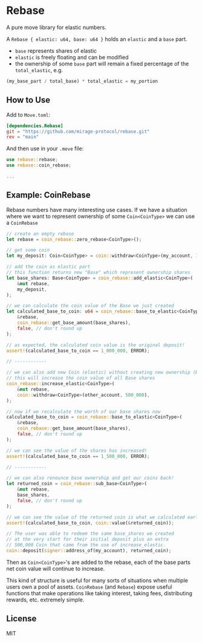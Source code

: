 # Rebase

A pure move library for elastic numbers.

A `Rebase { elastic: u64, base: u64 }` holds an `elastic` and a `base` part.

* `base` represents shares of elastic
* `elastic` is freely floating and can be modified
* the ownership of some `base` part will remain a fixed percentage of the `total_elastic`, e.g.

```rust
(my_base_part / total_base) * total_elastic = my_portion
```

## How to Use

Add to `Move.toml`:

```toml
[dependencies.Rebase]
git = "https://github.com/mirage-protocol/rebase.git"
rev = "main"
```

And then use in your `.move` file:

```rust
use rebase::rebase;
use rebase::coin_rebase;

...
```

## Example: CoinRebase

Rebase numbers have many interesting use cases. If we have a situation where we want to represent ownership of some `Coin<CoinType>` we can use a `CoinRebase`

```rust
// create an empty rebase
let rebase = coin_rebase::zero_rebase<CoinType>();

// get some coin
let my_deposit: Coin<CoinType> = coin::withdraw<CoinType>(my_account, 1_000_000);

// add the coin as elastic part
// this function returns new "Base" which represent ownership shares
let base_shares: Base<CoinType> = coin_rebase::add_elastic<CoinType>(
    &mut rebase,
    my_deposit,
);

// we can calculate the coin value of the Base we just created
let calculated_base_to_coin: u64 = coin_rebase::base_to_elastic<CoinType>(
    &rebase,
    coin_rebase::get_base_amount(base_shares),
    false, // don't round up
);

// as expected, the calculated coin value is the original deposit!
assert!(calculated_base_to_coin == 1_000_000, ERROR);

// ------------

// we can also add new Coin (elastic) without creating new ownership (Base)
// this will increase the coin value of all Base shares
coin_rebase::increase_elastic<CoinType>(
    &mut rebase,
    coin::withdraw<CoinType>(other_account, 500_000),
);

// now if we recalculate the worth of our base shares now
calculated_base_to_coin = coin_rebase::base_to_elastic<CoinType>(
    &rebase,
    coin_rebase::get_base_amount(base_shares),
    false, // don't round up
);

// we can see the value of the shares has increased!
assert!(calculated_base_to_coin == 1_500_000, ERROR);

// ------------

// we can also renounce base ownership and get our coins back!
let returned_coin = coin_rebase::sub_base<CoinType>(
    &mut rebase,
    base_shares,
    false, // don't round up
);

// we can see the value of the returned coin is what we calculated earlier!
assert!(calculated_base_to_coin, coin::value(&returned_coin));

// The user was able to redeem the same base_shares we created
// at the very start for their initial deposit plus an extra
// 500,000 Coin that came from the use of increase_elastic.
coin::deposit(signer::address_of(my_account), returned_coin);
```

Then as `Coin<CoinType>`'s are added to the rebase, each of the base parts net coin value will continue to increase.

This kind of structure is useful for many sorts of situations when multiple users own a pool of assets. `CoinRebase` (and `Rebase`) expose useful functions that make operations like taking interest, taking fees, distributing rewards, etc. extremely simple.

## License

MIT
